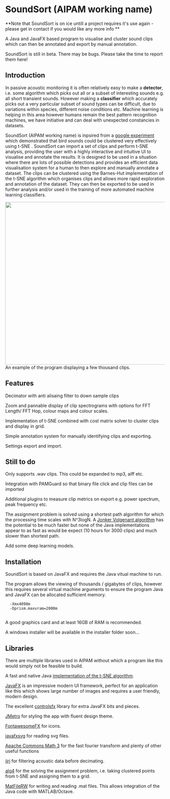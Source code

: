 # SoundSort (AIPAM working name)

**Note that SoundSort is on ice untill a project requires it's use again - please get in contact if you would like any more info
**

A Java and JavaFX based program to visualise and cluster sound clips which can then be annotated and export by manual annotation. 

SoundSort is still in beta. There may be bugs. Please take the time to report them here!

## Introduction ##

In passive acoustic monitoring it is often relatively easy to make a <b>detector</b>, i.e. some algorithm which picks out all or a subset of interesting sounds e.g. all short transient sounds. However making a <b>classifier</b> which accurately picks out a very particular subset of sound types can be difficult, due to variations within species, different noise conditions etc. Machine learning is helping in this area however humans remain the best pattern recognition machines, we have initiative and can deal with unexpected constancies in datasets. 

SoundSort (AIPAM working name) is inpsired from a [google experiment](https://experiments.withgoogle.com/bird-sounds) which demonstrated that bird sounds could be clustered very effectively using t-SNE . SoundSort can import a set of clips and perform t-SNE analysis, providing the user with a highly interactive and intuitive UI to visualise and annotate the results. It is designed to be used in a situation where there are lots of possible detections and provides an efficient data visualisation system for a human to then explore and manually annotate a dataset. The clips can be clustered using the Barnes-Hut implementation of the t-SNE algorithm which organises clips and allows more rapid exploration and annotation of the dataset. They can then be exported to be used in further analysis and/or used in the training of more automated machine learning classifiers. 

<center><img src="resources/screenshot1.jpg" width="512"></center>
An example of the program displaying a few thousand clips. 

## Features ##

Decimator with anti alisaing filter to down sample clips

Zoom and pannable display of clip spectrograms with options for FFT Length/ FFT Hop, colour maps and colour scales. 

Implementation of t-SNE combined with cost matrix solver to cluster clips and display in grid. 

Simple annotation system for manually identifying clips and exporting.

Settings export and import. 

## Still to do ##

Only supports .wav clips. This could be expanded to mp3, aiff etc. 

Integration with PAMGuard so that binary file click and clip files can be imported

Additional plugins to measure clip metrics on export e.g. power spectrum, peak frequency etc.

The assignment problem is solved using a shortest path algorithm for which the processing time scales with N^3logN. A [Jonker Volgenant algorithm](https://blog.sourced.tech/post/lapjv/) has the potential to be much faster but none of the Java implementations appear to as fast as would be expect (10 hours for 3000 clips) and much slower than shortest path. 

Add some deep learning models. 

## Installation ##

SoundSort is based on JavaFX and requires the Java vitual machine to run.

The program allows the viewing of thousands / gigabytes of clips, however this requires several virtual machine arguments to ensure 
the program Java and JavaFX can be allocated sufficient memory.

```
  -Xmx4098m
  -Dprism.maxvram=2000m
  
```

A good graphics card and at least 16GB of RAM is recommended. 

A windows installer will be available in the installer folder soon...

## Libraries ##

There are multiple libraries used in AIPAM without which a program like this would simply not be feasible to build. 

A fast and native Java [implementation of the t-SNE algorithm](https://github.com/lejon/T-SNE-Java). 

[JavaFX](https://openjfx.io/) is an impressive modern UI framework, perfect for an application like this which shows large number of images and requires a user friendly, modern design. 

The excellent [controlsfx](http://fxexperience.com/controlsfx/) library for extra JavaFX bits and pieces. 

[JMetro](https://github.com/JFXtras/jfxtras-styles) for styling the app with fluent design theme. 

[FontawesomeFX](http://www.jensd.de/) for icons. 

[javafxsvg](https://github.com/codecentric/javafxsvg) for reading svg files. 

[Apache Commons Math 3](http://commons.apache.org/proper/commons-math/) for the fast fourier transform and plenty of other useful functions

[iirj](https://github.com/berndporr/iirj) for filtering acoustic data before decimating. 

[alg4](https://github.com/kevin-wayne/algs4) for the solving the assignment problem, i.e. taking clustered points from t-SNE and assigning them to a grid. 

[MatFileRW](https://github.com/diffplug/matfilerw) for writing and reading .mat files. This allows integration of the Java code with MATLAB/Octave.
